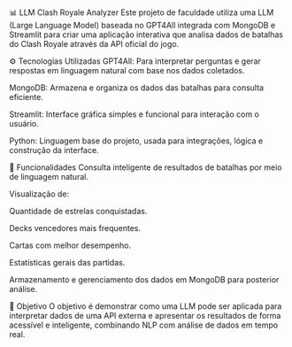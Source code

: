 📊 LLM Clash Royale Analyzer
Este projeto de faculdade utiliza uma LLM (Large Language Model) baseada no GPT4All integrada com MongoDB e Streamlit para criar uma aplicação interativa que analisa dados de batalhas do Clash Royale através da API oficial do jogo.

⚙️ Tecnologias Utilizadas
GPT4All: Para interpretar perguntas e gerar respostas em linguagem natural com base nos dados coletados.

MongoDB: Armazena e organiza os dados das batalhas para consulta eficiente.

Streamlit: Interface gráfica simples e funcional para interação com o usuário.

Python: Linguagem base do projeto, usada para integrações, lógica e construção da interface.

🧠 Funcionalidades
Consulta inteligente de resultados de batalhas por meio de linguagem natural.

Visualização de:

Quantidade de estrelas conquistadas.

Decks vencedores mais frequentes.

Cartas com melhor desempenho.

Estatísticas gerais das partidas.

Armazenamento e gerenciamento dos dados em MongoDB para posterior análise.

🎯 Objetivo
O objetivo é demonstrar como uma LLM pode ser aplicada para interpretar dados de uma API externa e apresentar os resultados de forma acessível e inteligente, combinando NLP com análise de dados em tempo real.
